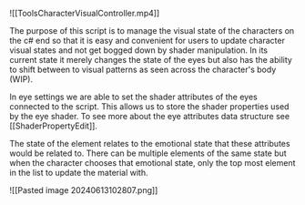 ![[ToolsCharacterVisualController.mp4]]

The purpose of this script is to manage the visual state of the characters on the c# end so that it is easy and convenient for users to update character visual states and not get bogged down by shader manipulation. In its current state it merely changes the state of the eyes but also has the ability to shift between to visual patterns as seen across the character's body (WIP). 

In eye settings we are able to set the shader attributes of the eyes connected to the script. This allows us to store the shader properties used by the eye shader. To see more about the eye attributes data structure see [[ShaderPropertyEdit]]. 

The state of the element relates to the emotional state that these attributes would be related to. There can be multiple elements of the same state but when the character chooses that emotional state, only the top most element in the list to update the material with. 

![[Pasted image 20240613102807.png]]

